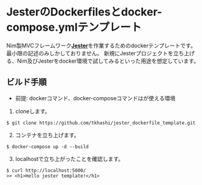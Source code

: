 # JesterのDockerfilesとdocker-compose.ymlテンプレート
Nim製MVCフレームワーク[**Jester**](https://github.com/dom96/jester)を作業するためのdockerテンプレートです。  
最小限の記述のみしかしておりません。
新規にJesterプロジェクトを立ち上げる、Nim及びJesterをdocker環境で試してみるといった用途を想定しています。

## ビルド手順
- 前提: dockerコマンド、docker-composeコマンドはが使える環境

1. cloneします。
```
$ git clone https://github.com/tkhashi/jester_dockerfile_template.git
```

2. コンテナを立ち上げます。
```
$ docker-compose up -d --build
```

3. localhostで立ち上がったことを確認します。
```
$ curl http://localhost:5000/
>> <h1>Hello jester template!</h1>
```

